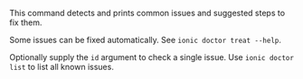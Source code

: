 This command detects and prints common issues and suggested steps to fix them.

Some issues can be fixed automatically. See `ionic doctor treat --help`.

Optionally supply the `id` argument to check a single issue. Use `ionic doctor list` to list all known issues.